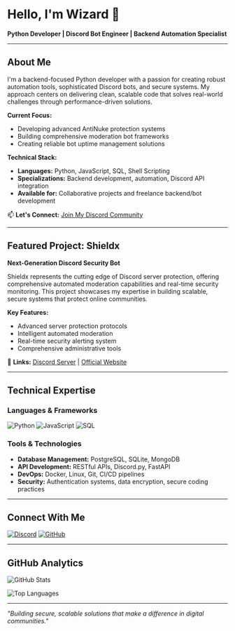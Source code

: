 # Hello, I'm Wizard 👋

**Python Developer | Discord Bot Engineer | Backend Automation Specialist**

---

## About Me

I'm a backend-focused Python developer with a passion for creating robust automation tools, sophisticated Discord bots, and secure systems. My approach centers on delivering clean, scalable code that solves real-world challenges through performance-driven solutions.

**Current Focus:**
- Developing advanced AntiNuke protection systems
- Building comprehensive moderation bot frameworks  
- Creating reliable bot uptime management solutions

**Technical Stack:**
- **Languages:** Python, JavaScript, SQL, Shell Scripting
- **Specializations:** Backend development, automation, Discord API integration
- **Available for:** Collaborative projects and freelance backend/bot development

📫 **Let's Connect:** [Join My Discord Community](https://dsc.gg/core-dev)

---

## Featured Project: Shieldx

**Next-Generation Discord Security Bot**

Shieldx represents the cutting edge of Discord server protection, offering comprehensive automated moderation capabilities and real-time security monitoring. This project showcases my expertise in building scalable, secure systems that protect online communities.

**Key Features:**
- Advanced server protection protocols
- Intelligent automated moderation
- Real-time security alerting system
- Comprehensive administrative tools

🔗 **Links:** [Discord Server](https://dsc.gg/core-dev) | [Official Website](https://shieldxbot.vercel.app/)

---

## Technical Expertise

### Languages & Frameworks
![Python](https://img.shields.io/badge/Python-3776AB?style=for-the-badge&logo=python&logoColor=white)
![JavaScript](https://img.shields.io/badge/JavaScript-F7DF1E?style=for-the-badge&logo=javascript&logoColor=black)
![SQL](https://img.shields.io/badge/SQL-4479A1?style=for-the-badge&logo=postgresql&logoColor=white)

### Tools & Technologies
- **Database Management:** PostgreSQL, SQLite, MongoDB
- **API Development:** RESTful APIs, Discord.py, FastAPI
- **DevOps:** Docker, Linux, Git, CI/CD pipelines
- **Security:** Authentication systems, data encryption, secure coding practices

---

## Connect With Me

[![Discord](https://img.shields.io/badge/Discord-%237289DA?style=for-the-badge&logo=discord&logoColor=white)](https://discord.gg/BHE8vDBC5A)
[![GitHub](https://img.shields.io/badge/GitHub-%2312100E.svg?style=for-the-badge&logo=github&logoColor=white)](https://github.com/gtgwizard/)

---

## GitHub Analytics

![GitHub Stats](https://github-readme-stats.vercel.app/api?username=gtgwizard&show_icons=true&theme=dark&count_private=true)

![Top Languages](https://github-readme-stats.vercel.app/api/top-langs/?username=gtgwizard&layout=compact&theme=dark)

---

*"Building secure, scalable solutions that make a difference in digital communities."*
